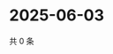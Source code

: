 # 2025-06-03

共 0 条

<!-- BEGIN ZHIHUQUESTIONS -->
<!-- 最后更新时间 Tue Jun 03 2025 07:11:13 GMT+0800 (China Standard Time) -->

<!-- END ZHIHUQUESTIONS -->
